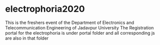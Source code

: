 # electrophoria2020
This is the freshers event of the Department of Electronics and Telecommunication Engineering of Jadavpur University
The Registration portal for the electrophoria is under portal folder and all corresponding js are also in that folder
